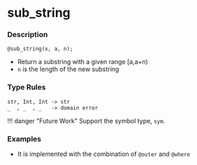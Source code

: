 # sub_string

### Description

```no-highlight
@sub_string(x, a, n);
```

- Return a substring with a given range [a,a+n)
- `n` is the length of the new substring

### Type Rules

```no-highlight
str, Int, Int -> str
_  , _  , _   -> domain error
```

!!! danger "Future Work"
    Support the symbol type, `sym`.

### Examples

- It is implemented with the combination of `@outer` and `@where`

